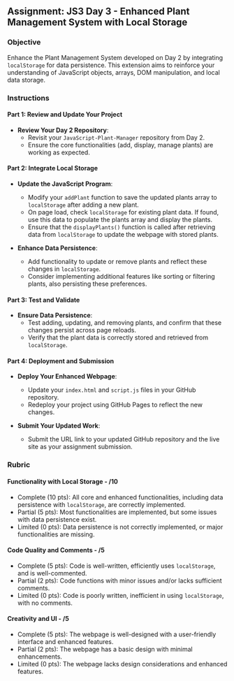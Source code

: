 ## Assignment: JS3 Day 3 - Enhanced Plant Management System with Local Storage

### Objective

Enhance the Plant Management System developed on Day 2 by integrating `localStorage` for data persistence. This extension aims to reinforce your understanding of JavaScript objects, arrays, DOM manipulation, and local data storage.

### Instructions

#### Part 1: Review and Update Your Project

- **Review Your Day 2 Repository**:
  - Revisit your `JavaScript-Plant-Manager` repository from Day 2.
  - Ensure the core functionalities (add, display, manage plants) are working as expected.

#### Part 2: Integrate Local Storage

- **Update the JavaScript Program**:

  - Modify your `addPlant` function to save the updated plants array to `localStorage` after adding a new plant.
  - On page load, check `localStorage` for existing plant data. If found, use this data to populate the plants array and display the plants.
  - Ensure that the `displayPlants()` function is called after retrieving data from `localStorage` to update the webpage with stored plants.

- **Enhance Data Persistence**:

  - Add functionality to update or remove plants and reflect these changes in `localStorage`.
  - Consider implementing additional features like sorting or filtering plants, also persisting these preferences.

#### Part 3: Test and Validate

- **Ensure Data Persistence**:
  - Test adding, updating, and removing plants, and confirm that these changes persist across page reloads.
  - Verify that the plant data is correctly stored and retrieved from `localStorage`.

#### Part 4: Deployment and Submission

- **Deploy Your Enhanced Webpage**:

  - Update your `index.html` and `script.js` files in your GitHub repository.
  - Redeploy your project using GitHub Pages to reflect the new changes.

- **Submit Your Updated Work**:
  - Submit the URL link to your updated GitHub repository and the live site as your assignment submission.

### Rubric

#### Functionality with Local Storage - /10

- Complete (10 pts): All core and enhanced functionalities, including data persistence with `localStorage`, are correctly implemented.
- Partial (5 pts): Most functionalities are implemented, but some issues with data persistence exist.
- Limited (0 pts): Data persistence is not correctly implemented, or major functionalities are missing.

#### Code Quality and Comments - /5

- Complete (5 pts): Code is well-written, efficiently uses `localStorage`, and is well-commented.
- Partial (2 pts): Code functions with minor issues and/or lacks sufficient comments.
- Limited (0 pts): Code is poorly written, inefficient in using `localStorage`, with no comments.

#### Creativity and UI - /5

- Complete (5 pts): The webpage is well-designed with a user-friendly interface and enhanced features.
- Partial (2 pts): The webpage has a basic design with minimal enhancements.
- Limited (0 pts): The webpage lacks design considerations and enhanced features.
